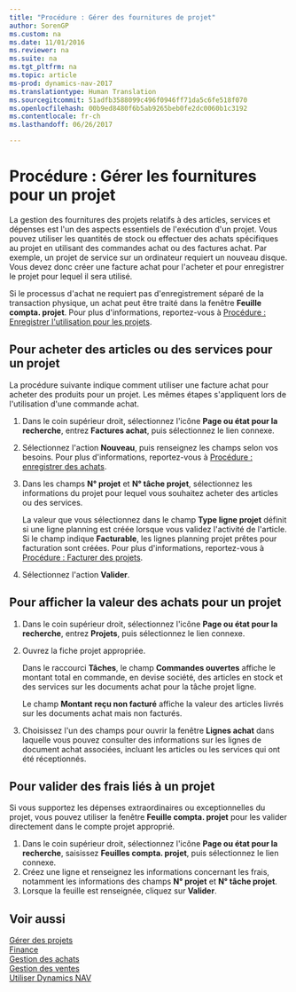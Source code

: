 ```yaml
---
title: "Procédure : Gérer des fournitures de projet"
author: SorenGP
ms.custom: na
ms.date: 11/01/2016
ms.reviewer: na
ms.suite: na
ms.tgt_pltfrm: na
ms.topic: article
ms-prod: dynamics-nav-2017
ms.translationtype: Human Translation
ms.sourcegitcommit: 51adfb3588099c496f0946ff71da5c6fe518f070
ms.openlocfilehash: 00b9ed8480f6b5ab9265beb0fe2dc0060b1c3192
ms.contentlocale: fr-ch
ms.lasthandoff: 06/26/2017

---
```


# <a name="how-to-manage-job-supplies"></a>Procédure : Gérer les fournitures pour un projet
La gestion des fournitures des projets relatifs à des articles, services et dépenses est l'un des aspects essentiels de l'exécution d'un projet. Vous pouvez utiliser les quantités de stock ou effectuer des achats spécifiques au projet en utilisant des commandes achat ou des factures achat. Par exemple, un projet de service sur un ordinateur requiert un nouveau disque. Vous devez donc créer une facture achat pour l'acheter et pour enregistrer le projet pour lequel il sera utilisé.

Si le processus d'achat ne requiert pas d'enregistrement séparé de la transaction physique, un achat peut être traité dans la fenêtre **Feuille compta. projet**. Pour plus d'informations, reportez-vous à [Procédure : Enregistrer l'utilisation pour les projets](projects-how-record-job-usage.md).

## <a name="to-purchase-items-or-services-for-a-job"></a>Pour acheter des articles ou des services pour un projet
La procédure suivante indique comment utiliser une facture achat pour acheter des produits pour un projet. Les mêmes étapes s'appliquent lors de l'utilisation d'une commande achat.  

1. Dans le coin supérieur droit, sélectionnez l'icône **Page ou état pour la recherche**, entrez **Factures achat**, puis sélectionnez le lien connexe.  
2. Sélectionnez l'action **Nouveau**, puis renseignez les champs selon vos besoins. Pour plus d'informations, reportez-vous à [Procédure : enregistrer des achats](purchasing-how-record-purchases.md).
3. Dans les champs **N° projet** et **N° tâche projet**, sélectionnez les informations du projet pour lequel vous souhaitez acheter des articles ou des services.  

    La valeur que vous sélectionnez dans le champ **Type ligne projet** définit si une ligne planning est créée lorsque vous validez l'activité de l'article. Si le champ indique **Facturable**, les lignes planning projet prêtes pour facturation sont créées. Pour plus d'informations, reportez-vous à [Procédure : Facturer des projets](projects-how-invoice-jobs.md).

4. Sélectionnez l'action **Valider**.

## <a name="to-view-the-value-of-purchases-for-a-job"></a>Pour afficher la valeur des achats pour un projet  

1. Dans le coin supérieur droit, sélectionnez l'icône **Page ou état pour la recherche**, entrez **Projets**, puis sélectionnez le lien connexe.
2. Ouvrez la fiche projet appropriée.

    Dans le raccourci **Tâches**, le champ **Commandes ouvertes** affiche le montant total en commande, en devise société, des articles en stock et des services sur les documents achat pour la tâche projet ligne.  

    Le champ **Montant reçu non facturé** affiche la valeur des articles livrés sur les documents achat mais non facturés.  

3. Choisissez l'un des champs pour ouvrir la fenêtre **Lignes achat** dans laquelle vous pouvez consulter des informations sur les lignes de document achat associées, incluant les articles ou les services qui ont été réceptionnés.

## <a name="to-post-a-job-related-expense"></a>Pour valider des frais liés à un projet  
Si vous supportez les dépenses extraordinaires ou exceptionnelles du projet, vous pouvez utiliser la fenêtre **Feuille compta. projet** pour les valider directement dans le compte projet approprié.

1. Dans le coin supérieur droit, sélectionnez l'icône **Page ou état pour la recherche**, saisissez **Feuilles compta. projet**, puis sélectionnez le lien connexe.  
2. Créez une ligne et renseignez les informations concernant les frais, notamment les informations des champs **N° projet** et **N° tâche projet**.  
3. Lorsque la feuille est renseignée, cliquez sur **Valider**.


## <a name="see-also"></a>Voir aussi
[Gérer des projets](projects-manage-projects.md)  
[Finance](finance-setup.md)  
[Gestion des achats](purchasing-manage-purchasing.md)         
[Gestion des ventes](sales-manage-sales.md)      
[Utiliser Dynamics NAV](ui-work-product.md)  

